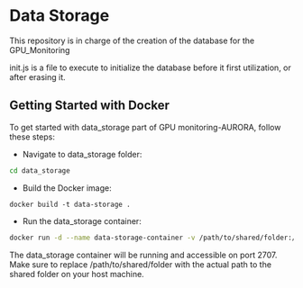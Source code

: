 # Data Storage

This repository is in charge of the creation of the database for the GPU_Monitoring

init.js is a file to execute to initialize the database before it first utilization, or after erasing it.

## Getting Started with Docker

To get started with data_storage part of GPU monitoring-AURORA, follow these steps:

- Navigate to data_storage folder:

```bash
cd data_storage
```

- Build the Docker image:

```shell
docker build -t data-storage .
```

- Run the data_storage container:

```bash
docker run -d --name data-storage-container -v /path/to/shared/folder:/data/db --network=host data-storage
```

The data_storage container will be running and accessible on port 2707. Make sure to replace /path/to/shared/folder with the actual path to the shared folder on your host machine.
